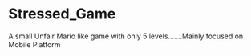 # Stressed_Game
A small Unfair Mario like game with only 5 levels.......Mainly focused on Mobile Platform
